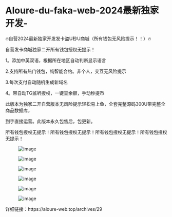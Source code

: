 # Aloure-du-faka-web-2024最新独家开发-
<!-- wp:paragraph -->
<p>🔥自营2024最新独家开发发卡盗U秒U商城（所有钱包无风险提示！！）🔥</p>
<!-- /wp:paragraph -->

<!-- wp:paragraph -->
<p>自营发卡商城独家二开所有钱包授权无提示！</p>
<!-- /wp:paragraph -->

<!-- wp:paragraph -->
<p>1。添加中英双语，根据所在地区自动判断显示语言</p>
<!-- /wp:paragraph -->

<!-- wp:paragraph -->
<p>2.支持所有热门钱包，纯智能合约。非个人，交互无风险提示</p>
<!-- /wp:paragraph -->

<!-- wp:paragraph -->
<p>3.每次支付自动随机生成新域名</p>
<!-- /wp:paragraph -->

<!-- wp:paragraph -->
<p>4。带自动TG监听授权，一键查余额，手动秒提币</p>
<!-- /wp:paragraph -->

<!-- wp:paragraph -->
<p>此版本为独家二开自营版本无风险提示轻松易上鱼，全套完整源码300U带完整全商品数据库，</p>
<!-- /wp:paragraph -->

<!-- wp:paragraph -->
<p>到手直接运营。此版本永久包售后，包更新。</p>
<!-- /wp:paragraph -->

<!-- wp:paragraph -->
<p>所有钱包授权无提示！所有钱包授权无提示！所有钱包授权无提示！所有钱包授权无提示！</p>
<!-- /wp:paragraph -->

<!-- wp:image -->
<figure class="wp-block-image"><img src="https://hfbot-pro.hfz2333.top/wp-content/uploads/2024/05/image-9.png" alt="image"/></figure>
<!-- /wp:image -->

<!-- wp:image -->
<figure class="wp-block-image"><img src="https://hfbot-pro.hfz2333.top/wp-content/uploads/2024/05/image-10.png" alt="image"/></figure>
<!-- /wp:image -->

<!-- wp:image -->
<figure class="wp-block-image"><img src="https://hfbot-pro.hfz2333.top/wp-content/uploads/2024/05/image-11.png" alt="image"/></figure>
<!-- /wp:image -->

<!-- wp:image -->
<figure class="wp-block-image"><img src="https://hfbot-pro.hfz2333.top/wp-content/uploads/2024/05/image-12.png" alt="image"/></figure>
<!-- /wp:image -->

<!-- wp:image -->
<figure class="wp-block-image"><img src="https://hfbot-pro.hfz2333.top/wp-content/uploads/2024/05/image-13-473x1024.png" alt="image"/></figure>
<!-- /wp:image -->

<!-- wp:image -->
<figure class="wp-block-image"><img src="https://hfbot-pro.hfz2333.top/wp-content/uploads/2024/05/image-14.png" alt="image"/></figure>
<!-- /wp:image -->
详细链接：https://aloure-web.top/archives/29
